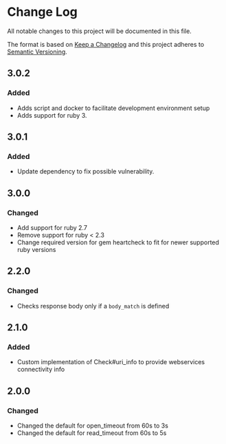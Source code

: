 # Change Log
All notable changes to this project will be documented in this file.

The format is based on [Keep a Changelog](http://keepachangelog.com/en/1.0.0/)
and this project adheres to [Semantic Versioning](http://semver.org/spec/v2.0.0.html).

## 3.0.2
### Added
-   Adds script and docker to facilitate development environment setup
-   Adds support for ruby 3.

## 3.0.1
### Added
-   Update dependency to fix possible vulnerability.

## 3.0.0
### Changed
-   Add support for ruby 2.7
-   Remove support for ruby < 2.3
-   Change required version for gem heartcheck to fit for newer supported ruby versions

## 2.2.0
### Changed
-   Checks response body only if a `body_match` is defined

## 2.1.0
### Added
-   Custom implementation of Check#uri_info to provide webservices connectivity info

## 2.0.0
### Changed
-   Changed the default for open_timeout from 60s to 3s
-   Changed the default for read_timeout from 60s to 5s

